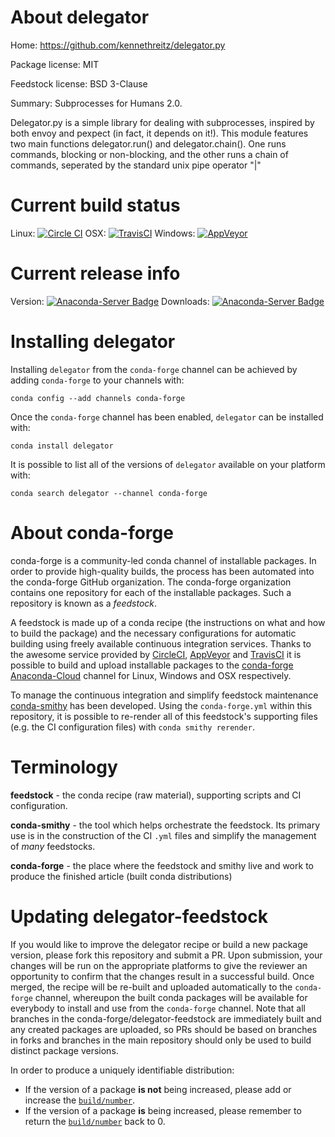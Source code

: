 About delegator
===============

Home: https://github.com/kennethreitz/delegator.py

Package license: MIT

Feedstock license: BSD 3-Clause

Summary: Subprocesses for Humans 2.0.

Delegator.py is a simple library for dealing with subprocesses, inspired
by both envoy and pexpect (in fact, it depends on it!).
This module features two main functions delegator.run() and
delegator.chain(). One runs commands, blocking or non-blocking, and the other
runs a chain of commands, seperated by the standard unix pipe operator "|"


Current build status
====================

Linux: [![Circle CI](https://circleci.com/gh/conda-forge/delegator-feedstock.svg?style=shield)](https://circleci.com/gh/conda-forge/delegator-feedstock)
OSX: [![TravisCI](https://travis-ci.org/conda-forge/delegator-feedstock.svg?branch=master)](https://travis-ci.org/conda-forge/delegator-feedstock)
Windows: [![AppVeyor](https://ci.appveyor.com/api/projects/status/github/conda-forge/delegator-feedstock?svg=True)](https://ci.appveyor.com/project/conda-forge/delegator-feedstock/branch/master)

Current release info
====================
Version: [![Anaconda-Server Badge](https://anaconda.org/conda-forge/delegator/badges/version.svg)](https://anaconda.org/conda-forge/delegator)
Downloads: [![Anaconda-Server Badge](https://anaconda.org/conda-forge/delegator/badges/downloads.svg)](https://anaconda.org/conda-forge/delegator)

Installing delegator
====================

Installing `delegator` from the `conda-forge` channel can be achieved by adding `conda-forge` to your channels with:

```
conda config --add channels conda-forge
```

Once the `conda-forge` channel has been enabled, `delegator` can be installed with:

```
conda install delegator
```

It is possible to list all of the versions of `delegator` available on your platform with:

```
conda search delegator --channel conda-forge
```


About conda-forge
=================

conda-forge is a community-led conda channel of installable packages.
In order to provide high-quality builds, the process has been automated into the
conda-forge GitHub organization. The conda-forge organization contains one repository
for each of the installable packages. Such a repository is known as a *feedstock*.

A feedstock is made up of a conda recipe (the instructions on what and how to build
the package) and the necessary configurations for automatic building using freely
available continuous integration services. Thanks to the awesome service provided by
[CircleCI](https://circleci.com/), [AppVeyor](http://www.appveyor.com/)
and [TravisCI](https://travis-ci.org/) it is possible to build and upload installable
packages to the [conda-forge](https://anaconda.org/conda-forge)
[Anaconda-Cloud](http://docs.anaconda.org/) channel for Linux, Windows and OSX respectively.

To manage the continuous integration and simplify feedstock maintenance
[conda-smithy](http://github.com/conda-forge/conda-smithy) has been developed.
Using the ``conda-forge.yml`` within this repository, it is possible to re-render all of
this feedstock's supporting files (e.g. the CI configuration files) with ``conda smithy rerender``.


Terminology
===========

**feedstock** - the conda recipe (raw material), supporting scripts and CI configuration.

**conda-smithy** - the tool which helps orchestrate the feedstock.
                   Its primary use is in the construction of the CI ``.yml`` files
                   and simplify the management of *many* feedstocks.

**conda-forge** - the place where the feedstock and smithy live and work to
                  produce the finished article (built conda distributions)


Updating delegator-feedstock
============================

If you would like to improve the delegator recipe or build a new
package version, please fork this repository and submit a PR. Upon submission,
your changes will be run on the appropriate platforms to give the reviewer an
opportunity to confirm that the changes result in a successful build. Once
merged, the recipe will be re-built and uploaded automatically to the
`conda-forge` channel, whereupon the built conda packages will be available for
everybody to install and use from the `conda-forge` channel.
Note that all branches in the conda-forge/delegator-feedstock are
immediately built and any created packages are uploaded, so PRs should be based
on branches in forks and branches in the main repository should only be used to
build distinct package versions.

In order to produce a uniquely identifiable distribution:
 * If the version of a package **is not** being increased, please add or increase
   the [``build/number``](http://conda.pydata.org/docs/building/meta-yaml.html#build-number-and-string).
 * If the version of a package **is** being increased, please remember to return
   the [``build/number``](http://conda.pydata.org/docs/building/meta-yaml.html#build-number-and-string)
   back to 0.
